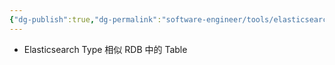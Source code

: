 ```yaml
---
{"dg-publish":true,"dg-permalink":"software-engineer/tools/elasticsearch/Elasticsearch Type","permalink":"/software-engineer/tools/elasticsearch/Elasticsearch Type/"}
---
```


- Elasticsearch Type 相似 RDB 中的 Table